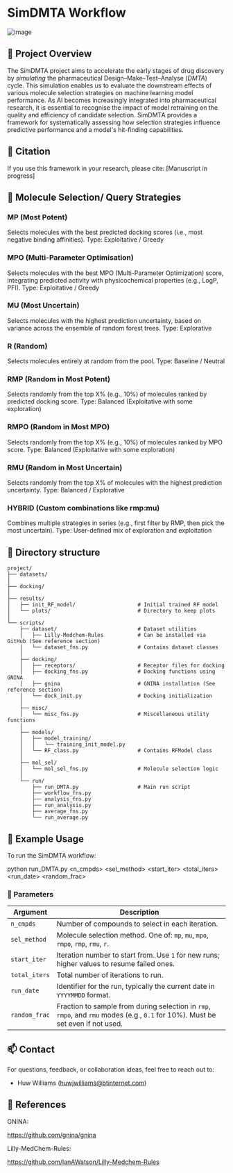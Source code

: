 # SimDMTA Workflow

![image](https://github.com/user-attachments/assets/aaa0d982-6aef-4bd9-b85c-f61f54285ee7)

## 🧠 Project Overview

The SimDMTA project aims to accelerate the early stages of drug discovery by *simulating* the pharmaceutical Design–Make–Test–Analyse (*DMTA*) cycle. 
This simulation enables us to evaluate the downstream effects of various molecule selection strategies on machine learning model performance.
As AI becomes increasingly integrated into pharmaceutical research, it is essential to recognise the impact of model retraining on the quality and efficiency of candidate selection. 
SimDMTA provides a framework for systematically assessing how selection strategies influence predictive performance and a model's hit-finding capabilities.

## 📖 Citation
If you use this framework in your research, please cite:
[Manuscript in progress]

## 🔬 Molecule Selection/ Query Strategies

### MP (Most Potent)
Selects molecules with the best predicted docking scores (i.e., most negative binding affinities).
Type: Exploitative / Greedy

### MPO (Multi-Parameter Optimisation)

Selects molecules with the best MPO (Multi-Parameter Optimization) score, integrating predicted activity with physicochemical properties (e.g., LogP, PFI).
Type: Exploitative / Greedy

### MU (Most Uncertain)

Selects molecules with the highest prediction uncertainty, based on variance across the ensemble of random forest trees.
Type: Explorative

### R (Random)

Selects molecules entirely at random from the pool.
Type: Baseline / Neutral

### RMP (Random in Most Potent)

Selects randomly from the top X% (e.g., 10%) of molecules ranked by predicted docking score.
Type: Balanced (Exploitative with some exploration)

### RMPO (Random in Most MPO)

Selects randomly from the top X% (e.g., 10%) of molecules ranked by MPO score.
Type: Balanced (Exploitative with some exploration)

### RMU (Random in Most Uncertain)

Selects randomly from the top X% of molecules with the highest prediction uncertainty.
Type: Balanced / Explorative

### HYBRID (Custom combinations like rmp:mu)

Combines multiple strategies in series (e.g., first filter by RMP, then pick the most uncertain).
Type: User-defined mix of exploration and exploitation

## 📁 Directory structure

```text
project/
├── datasets/
│
├── docking/
│
├── results/
│   ├── init_RF_model/                    # Initial trained RF model
│   └── plots/                            # Directory to keep plots
│
└── scripts/
    ├── dataset/                          # Dataset utilities
    │   ├── Lilly-Medchem-Rules           # Can be installed via GitHub (See reference section)
    │   └── dataset_fns.py                # Contains dataset classes
    │
    ├── docking/                          
    │   ├── receptors/                    # Receptor files for docking
    │   ├── docking_fns.py                # Docking functions using GNINA
    │   ├── gnina                         # GNINA installation (See reference section)
    │   └── dock_init.py                  # Docking initialization
    │
    ├── misc/                             
    │   └── misc_fns.py                   # Miscellaneous utility functions
    │
    ├── models/                           
    │   ├── model_training/
    │   │   └── training_init_model.py
    │   └── RF_class.py                   # Contains RFModel class
    │
    ├── mol_sel/                          
    │   └── mol_sel_fns.py                # Molecule selection logic
    │
    └── run/
        ├── run_DMTA.py                   # Main run script
        ├── workflow_fns.py            
        ├── analysis_fns.py                     
        ├── run_analysis.py                      
        ├── average_fns.py                    
        └── run_average.py
```

## 🚀 Example Usage
To run the SimDMTA workflow:

python run_DMTA.py <n_cmpds> <sel_method> <start_iter> <total_iters> <run_date> <random_frac>

### 🔧 Parameters
| Argument      | Description                                                                                                                     |
| ------------- | ------------------------------------------------------------------------------------------------------------------------------- |
| `n_cmpds`     | Number of compounds to select in each iteration.                                                                                |
| `sel_method`  | Molecule selection method. One of: `mp`, `mu`, `mpo`, `rmpo`, `rmp`, `rmu`, `r`.                                                |
| `start_iter`  | Iteration number to start from. Use `1` for new runs; higher values to resume failed ones.                                      |
| `total_iters` | Total number of iterations to run.                                                                                              |
| `run_date`    | Identifier for the run, typically the current date in `YYYYMMDD` format.                                                        |
| `random_frac` | Fraction to sample from during selection in `rmp`, `rmpo`, and `rmu` modes (e.g., `0.1` for 10%). Must be set even if not used. |



## 📫 Contact
For questions, feedback, or collaboration ideas, feel free to reach out to:
- Huw Williams (huwjwilliams@btinternet.com)

## 🔗 References
GNINA: 

https://github.com/gnina/gnina

Lilly-MedChem-Rules:

https://github.com/IanAWatson/Lilly-Medchem-Rules
